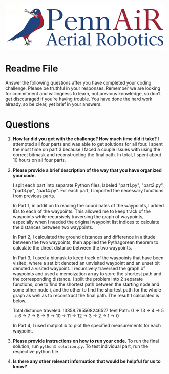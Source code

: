 ![alt_text](logos/image1.png 'image_tooltip')

# Readme File

Answer the following questions after you have completed your coding challenge. Please be truthful in your responses. Remember we are looking for commitment and willingness to learn, not previous knowledge, so don’t get discouraged if you’re having trouble. You have done the hard work already, so be clear, yet brief in your answers.

# Questions

1. **How far did you get with the challenge? How much time did it take?**
   I attempted all four parts and was able to get solutions for all four. I spent the most time on part 3 because I faced a couple issues with using the correct bitmask and reconstructing the final path. In total, I spent about 10 hours on all four parts.

2. **Please provide a brief description of the way that you have organized your code.**

    I split each part into separate Python files, labeled "part1.py", "part2.py", "part3.py", "part4.py". For each part, I imported the necessary functions from previous parts.

    In Part 1, in addition to reading the coordinates of the waypoints, I added IDs to each of the waypoints. This allowed me to keep track of the waypoints while recursively traversing the graph of waypoints, especially when I needed the original waypoint list indices to calculate the distances between two waypoints.

    In Part 2, I calculated the ground distances and difference in altitude between the two waypoints, then applied the Pythagorean theorem to calculate the direct distance between the two waypoints.

    In Part 3, I used a bitmask to keep track of the waypoints that have been visited, where a set bit denoted an unvisited waypoint and an unset bit denoted a visited waypoint. I recursively traversed the graph of waypoints and used a memoization array to store the shortest path and the corresponding distance. I split the problem into 2 separate functions; one to find the shortest path between the starting node and some other node i, and the other to find the shortest path for the whole graph as well as to reconstruct the final path. The result I calculated is below.

    Total distance traveled: 13358.795568246527 feet
    Path: 0 -> 13 -> 4 -> 5 -> 6 -> 7 -> 8 -> 9 -> 10 -> 11 -> 12 -> 3 -> 2 -> 1 -> 0

    In Part 4, I used matplotlib to plot the specified measurements for each waypoint.

3. **Please provide instructions on how to run your code.**
   To run the final solution, run `python3 solution.py`. To test individual part, run the respective python file.

4. **Is there any other relevant information that would be helpful for us to know?**
